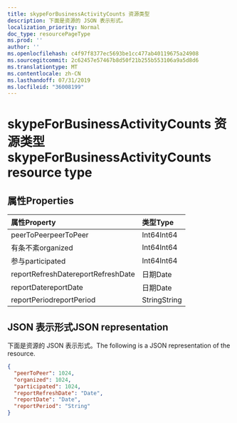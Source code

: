 ```yaml
---
title: skypeForBusinessActivityCounts 资源类型
description: 下面是资源的 JSON 表示形式。
localization_priority: Normal
doc_type: resourcePageType
ms.prod: ''
author: ''
ms.openlocfilehash: c4f97f8377ec5693be1cc477ab40119675a24908
ms.sourcegitcommit: 2c62457e57467b8d50f21b255b553106a9a5d8d6
ms.translationtype: MT
ms.contentlocale: zh-CN
ms.lasthandoff: 07/31/2019
ms.locfileid: "36008199"
---
```

# <a name="skypeforbusinessactivitycounts-resource-type"></a><span data-ttu-id="840df-103">skypeForBusinessActivityCounts 资源类型</span><span class="sxs-lookup"><span data-stu-id="840df-103">skypeForBusinessActivityCounts resource type</span></span>

## <a name="properties"></a><span data-ttu-id="840df-104">属性</span><span class="sxs-lookup"><span data-stu-id="840df-104">Properties</span></span>

| <span data-ttu-id="840df-105">属性</span><span class="sxs-lookup"><span data-stu-id="840df-105">Property</span></span>          | <span data-ttu-id="840df-106">类型</span><span class="sxs-lookup"><span data-stu-id="840df-106">Type</span></span>   |
| :---------------- | :----- |
| <span data-ttu-id="840df-107">peerToPeer</span><span class="sxs-lookup"><span data-stu-id="840df-107">peerToPeer</span></span>        | <span data-ttu-id="840df-108">Int64</span><span class="sxs-lookup"><span data-stu-id="840df-108">Int64</span></span>  |
| <span data-ttu-id="840df-109">有条不紊</span><span class="sxs-lookup"><span data-stu-id="840df-109">organized</span></span>         | <span data-ttu-id="840df-110">Int64</span><span class="sxs-lookup"><span data-stu-id="840df-110">Int64</span></span>  |
| <span data-ttu-id="840df-111">参与</span><span class="sxs-lookup"><span data-stu-id="840df-111">participated</span></span>      | <span data-ttu-id="840df-112">Int64</span><span class="sxs-lookup"><span data-stu-id="840df-112">Int64</span></span>  |
| <span data-ttu-id="840df-113">reportRefreshDate</span><span class="sxs-lookup"><span data-stu-id="840df-113">reportRefreshDate</span></span> | <span data-ttu-id="840df-114">日期</span><span class="sxs-lookup"><span data-stu-id="840df-114">Date</span></span>   |
| <span data-ttu-id="840df-115">reportDate</span><span class="sxs-lookup"><span data-stu-id="840df-115">reportDate</span></span>        | <span data-ttu-id="840df-116">日期</span><span class="sxs-lookup"><span data-stu-id="840df-116">Date</span></span>   |
| <span data-ttu-id="840df-117">reportPeriod</span><span class="sxs-lookup"><span data-stu-id="840df-117">reportPeriod</span></span>      | <span data-ttu-id="840df-118">String</span><span class="sxs-lookup"><span data-stu-id="840df-118">String</span></span> |

## <a name="json-representation"></a><span data-ttu-id="840df-119">JSON 表示形式</span><span class="sxs-lookup"><span data-stu-id="840df-119">JSON representation</span></span>

<span data-ttu-id="840df-120">下面是资源的 JSON 表示形式。</span><span class="sxs-lookup"><span data-stu-id="840df-120">The following is a JSON representation of the resource.</span></span>

<!-- {
  "blockType": "resource",
  "@odata.type": "microsoft.graph.skypeForBusinessActivityCounts"
} -->

```json
{
  "peerToPeer": 1024, 
  "organized": 1024, 
  "participated": 1024, 
  "reportRefreshDate": "Date", 
  "reportDate": "Date", 
  "reportPeriod": "String"
}
```
